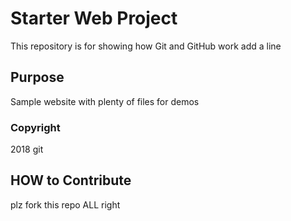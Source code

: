 # Starter Web Project

This repository is for showing how Git and GitHub work 
add a line

## Purpose

Sample website with plenty of files for demos

### Copyright

2018 git

## HOW to Contribute
plz fork this repo ALL right
